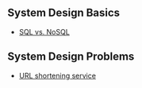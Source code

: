 ## System Design Basics

- [SQL vs. NoSQL](System-Design-Basics/SQL-vs-NoSQL.md)

## System Design Problems

- [URL shortening service](System-Design-Problems/URL-shortening-service.md)

  
